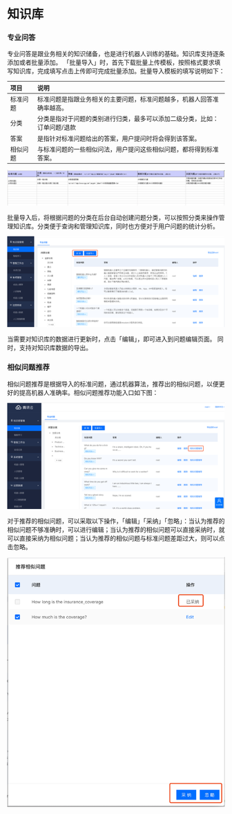 # 知识库

### **专业问答**

专业问答是跟业务相关的知识储备，也是进行机器人训练的基础。知识库支持逐条添加或者批量添加。 「批量导入」时，首先下载批量上传模板，按照格式要求填写知识库，完成填写点击上传即可完成批量添加。批量导入模板的填写说明如下：

| 项目 | 说明 |
| :--- | :--- |
| 标准问题 | 标准问题是指跟业务相关的主要问题，标准问题越多，机器人回答准确率越高。 |
| 分类 | 分类是指对于问题的类别进行归类，最多可以添加二级分类，比如：订单问题/退款 |
| 答案 | 是指针对标准问题给出的答案，用户提问时将会得到该答案。 |
| 相似问题 | 与标准问题的一些相似问法，用户提问这些相似问题，都将得到标准答案。 |

![&#x6279;&#x91CF;&#x5BFC;&#x5165;&#x6A21;&#x677F;&#x683C;&#x5F0F;](../.gitbook/assets/tu-pian%20%2813%29.png)

批量导入后，将根据问题的分类在后台自动创建问题分类，可以按照分类来操作管理知识库。分类便于查询和管理知识库，同时也方便对于用户问题的统计分析。

![](../.gitbook/assets/tu-pian%20%2815%29.png)

当需要对知识库的数据进行更新时，点击「编辑」，即可进入到问题编辑页面。 同时，支持对知识库数据的导出。

### 相似问题推荐

相似问题推荐是根据导入的标准问题，通过机器算法，推荐出的相似问题，以便更好的提高机器人准确率。相似问题推荐功能入口如下图：

![](../.gitbook/assets/tu-pian%20%286%29.png)

对于推荐的相似问题，可以采取以下操作，「编辑」「采纳」「忽略」：当认为推荐的相似问题不够准确时，可以进行编辑；当认为推荐的相似问题可以直接采纳时，就可以直接采纳为相似问题；当认为推荐的相似问题与标准问题差距过大，则可以点击忽略。  
  

![](../.gitbook/assets/tu-pian%20%2819%29.png)

      



